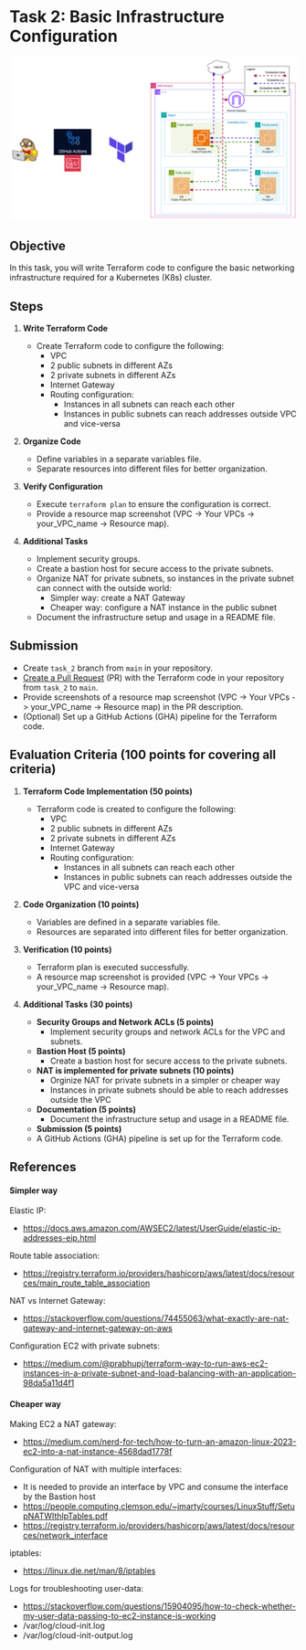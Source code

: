 # Task 2: Basic Infrastructure Configuration
![task_2 schema](../../visual_assets/task_2.png)

## Objective

In this task, you will write Terraform code to configure the basic networking infrastructure required for a Kubernetes (K8s) cluster.

## Steps

1. **Write Terraform Code**

   - Create Terraform code to configure the following:
     - VPC
     - 2 public subnets in different AZs
     - 2 private subnets in different AZs
     - Internet Gateway
     - Routing configuration:
       - Instances in all subnets can reach each other
       - Instances in public subnets can reach addresses outside VPC and vice-versa

2. **Organize Code**

   - Define variables in a separate variables file.
   - Separate resources into different files for better organization.

3. **Verify Configuration**

   - Execute `terraform plan` to ensure the configuration is correct.
   - Provide a resource map screenshot (VPC -> Your VPCs -> your_VPC_name -> Resource map).

4. **Additional Tasks**
   - Implement security groups.
   - Create a bastion host for secure access to the private subnets.
   - Organize NAT for private subnets, so instances in the private subnet can connect with the outside world:
     - Simpler way: create a NAT Gateway
     - Cheaper way: configure a NAT instance in the public subnet
   - Document the infrastructure setup and usage in a README file.

## Submission
   - Create `task_2` branch from `main` in your repository.
   - [Create a Pull Request](https://docs.github.com/en/pull-requests/collaborating-with-pull-requests/proposing-changes-to-your-work-with-pull-requests/creating-a-pull-request) (PR) with the Terraform code in your repository from `task_2` to `main`.
   - Provide screenshots of a resource map screenshot (VPC -> Your VPCs -> your_VPC_name -> Resource map) in the PR description.
   - (Optional) Set up a GitHub Actions (GHA) pipeline for the Terraform code.

## Evaluation Criteria (100 points for covering all criteria)

1. **Terraform Code Implementation (50 points)**

   - Terraform code is created to configure the following:
     - VPC
     - 2 public subnets in different AZs
     - 2 private subnets in different AZs
     - Internet Gateway
     - Routing configuration:
       - Instances in all subnets can reach each other
       - Instances in public subnets can reach addresses outside the VPC and vice-versa

2. **Code Organization (10 points)**

   - Variables are defined in a separate variables file.
   - Resources are separated into different files for better organization.

3. **Verification (10 points)**

   - Terraform plan is executed successfully.
   - A resource map screenshot is provided (VPC -> Your VPCs -> your_VPC_name -> Resource map).

4. **Additional Tasks (30 points)**
   - **Security Groups and Network ACLs (5 points)**
     - Implement security groups and network ACLs for the VPC and subnets.
   - **Bastion Host (5 points)**
     - Create a bastion host for secure access to the private subnets.
   - **NAT is implemented for private subnets (10 points)**
     - Orginize NAT for private subnets in a simpler or cheaper way
     - Instances in private subnets should be able to reach addresses outside the VPC
   - **Documentation (5 points)**
     - Document the infrastructure setup and usage in a README file.
   - **Submission (5 points)**
   - A GitHub Actions (GHA) pipeline is set up for the Terraform code.

## References

#### Simpler way

Elastic IP:

- https://docs.aws.amazon.com/AWSEC2/latest/UserGuide/elastic-ip-addresses-eip.html

Route table association:

- https://registry.terraform.io/providers/hashicorp/aws/latest/docs/resources/main_route_table_association

NAT vs Internet Gateway:

- https://stackoverflow.com/questions/74455063/what-exactly-are-nat-gateway-and-internet-gateway-on-aws

Configuration EC2 with private subnets:

- https://medium.com/@prabhupj/terraform-way-to-run-aws-ec2-instances-in-a-private-subnet-and-load-balancing-with-an-application-98da5a11d4f1

#### Cheaper way

Making EC2 a NAT gateway:

- https://medium.com/nerd-for-tech/how-to-turn-an-amazon-linux-2023-ec2-into-a-nat-instance-4568dad1778f

Configuration of NAT with multiple interfaces:

- It is needed to provide an interface by VPC and consume the interface by the Bastion host
- https://people.computing.clemson.edu/~jmarty/courses/LinuxStuff/SetupNATWIthIpTables.pdf
- https://registry.terraform.io/providers/hashicorp/aws/latest/docs/resources/network_interface

iptables:

- https://linux.die.net/man/8/iptables

Logs for troubleshooting user-data:

- https://stackoverflow.com/questions/15904095/how-to-check-whether-my-user-data-passing-to-ec2-instance-is-working
- /var/log/cloud-init.log
- /var/log/cloud-init-output.log
